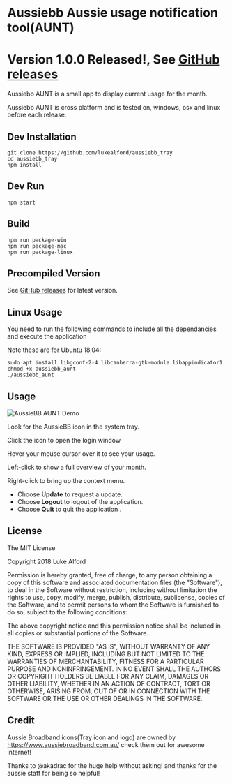 

# Aussiebb Aussie usage notification tool(AUNT)

# Version 1.0.0 Released!, See [GitHub releases](https://github.com/lukealford/aussiebb_tray/releases) 

Aussiebb AUNT is a small app to display current usage for the month.

Aussiebb AUNT is cross platform and is tested on, windows, osx and linux before each release.

## Dev Installation

    git clone https://github.com/lukealford/aussiebb_tray
    cd aussiebb_tray
    npm install

## Dev Run

    npm start

## Build

    npm run package-win
    npm run package-mac
    npm run package-linux
    
## Precompiled Version
See [GitHub releases](https://github.com/lukealford/aussiebb_tray/releases) for latest version.

## Linux Usage
You need to run the following commands to include all the dependancies and execute the application

Note these are for Ubuntu 18.04:

    sudo apt install libgconf-2-4 libcanberra-gtk-module libappindicator1
    chmod +x aussiebb_aunt
    ./aussiebb_aunt

## Usage

![AussieBB AUNT Demo](https://i.imgur.com/purVdaZ.gif)

Look for the AussieBB icon in the system tray.

Click the icon to open the login window

Hover your mouse cursor over it to see your usage.

Left-click to show a full overview of your month.

Right-click to bring up the context menu. 
* Choose **Update** to request a update. 
* Choose **Logout** to logout of the application.
* Choose **Quit** to quit the application .



## License



The MIT License

Copyright 2018 Luke Alford

Permission is hereby granted, free of charge, to any person obtaining a copy of this software and associated documentation files (the "Software"), to deal in the Software without restriction, including without limitation the rights to use, copy, modify, merge, publish, distribute, sublicense, copies of the Software, and to permit persons to whom the Software is furnished to do so, subject to the following conditions:

The above copyright notice and this permission notice shall be included in all copies or substantial portions of the Software.

THE SOFTWARE IS PROVIDED "AS IS", WITHOUT WARRANTY OF ANY KIND, EXPRESS OR IMPLIED, INCLUDING BUT NOT LIMITED TO THE WARRANTIES OF MERCHANTABILITY, FITNESS FOR A PARTICULAR PURPOSE AND NONINFRINGEMENT. IN NO EVENT SHALL THE AUTHORS OR COPYRIGHT HOLDERS BE LIABLE FOR ANY CLAIM, DAMAGES OR OTHER LIABILITY, WHETHER IN AN ACTION OF CONTRACT, TORT OR OTHERWISE, ARISING FROM, OUT OF OR IN CONNECTION WITH THE SOFTWARE OR THE USE OR OTHER DEALINGS IN THE SOFTWARE.


## Credit 
Aussie Broadband icons(Tray icon and logo) are owned by https://www.aussiebroadband.com.au/ check them out for awesome internet!

Thanks to @akadrac for the huge help without asking! and thanks for the aussie staff for being so helpful!
